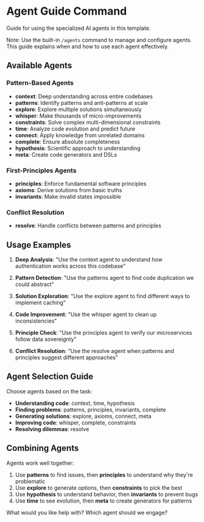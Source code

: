 # Agent Guide Command

Guide for using the specialized AI agents in this template. 

Note: Use the built-in `/agents` command to manage and configure agents. This guide explains when and how to use each agent effectively.

## Available Agents

### Pattern-Based Agents
- **context**: Deep understanding across entire codebases
- **patterns**: Identify patterns and anti-patterns at scale
- **explore**: Explore multiple solutions simultaneously
- **whisper**: Make thousands of micro-improvements
- **constraints**: Solve complex multi-dimensional constraints
- **time**: Analyze code evolution and predict future
- **connect**: Apply knowledge from unrelated domains
- **complete**: Ensure absolute completeness
- **hypothesis**: Scientific approach to understanding
- **meta**: Create code generators and DSLs

### First-Principles Agents
- **principles**: Enforce fundamental software principles
- **axioms**: Derive solutions from basic truths
- **invariants**: Make invalid states impossible

### Conflict Resolution
- **resolve**: Handle conflicts between patterns and principles

## Usage Examples

1. **Deep Analysis**: "Use the context agent to understand how authentication works across this codebase"

2. **Pattern Detection**: "Use the patterns agent to find code duplication we could abstract"

3. **Solution Exploration**: "Use the explore agent to find different ways to implement caching"

4. **Code Improvement**: "Use the whisper agent to clean up inconsistencies"

5. **Principle Check**: "Use the principles agent to verify our microservices follow data sovereignty"

6. **Conflict Resolution**: "Use the resolve agent when patterns and principles suggest different approaches"

## Agent Selection Guide

Choose agents based on the task:
- **Understanding code**: context, time, hypothesis
- **Finding problems**: patterns, principles, invariants, complete
- **Generating solutions**: explore, axioms, connect, meta
- **Improving code**: whisper, complete, constraints
- **Resolving dilemmas**: resolve

## Combining Agents

Agents work well together:
1. Use **patterns** to find issues, then **principles** to understand why they're problematic
2. Use **explore** to generate options, then **constraints** to pick the best
3. Use **hypothesis** to understand behavior, then **invariants** to prevent bugs
4. Use **time** to see evolution, then **meta** to create generators for patterns

What would you like help with? Which agent should we engage?